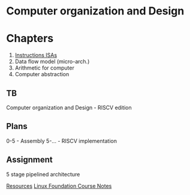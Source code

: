 # Computer organization and Design
# Chapters
1. [Instructions ISAs](<College/RISCV/Instructions (ISAs).md>)
2. Data flow model (micro-arch.)
3. Arithmetic for computer
4. Computer abstraction
## TB
Computer organization and Design - RISCV edition

## Plans
0-5 - Assembly
5-... - RISCV implementation

## Assignment
5 stage pipelined architecture

[Resources](College/RISCV/Resources.md)
[Linux Foundation Course Notes](<College/RISCV/LFD115x.md>)
